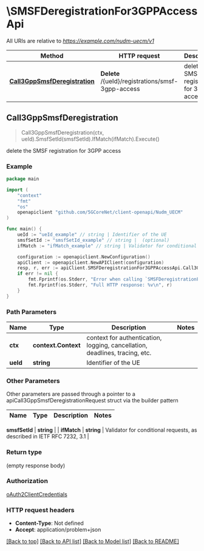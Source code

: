 # \SMSFDeregistrationFor3GPPAccessApi

All URIs are relative to *https://example.com/nudm-uecm/v1*

Method | HTTP request | Description
------------- | ------------- | -------------
[**Call3GppSmsfDeregistration**](SMSFDeregistrationFor3GPPAccessApi.md#Call3GppSmsfDeregistration) | **Delete** /{ueId}/registrations/smsf-3gpp-access | delete the SMSF registration for 3GPP access



## Call3GppSmsfDeregistration

> Call3GppSmsfDeregistration(ctx, ueId).SmsfSetId(smsfSetId).IfMatch(ifMatch).Execute()

delete the SMSF registration for 3GPP access

### Example

```go
package main

import (
    "context"
    "fmt"
    "os"
    openapiclient "github.com/5GCoreNet/client-openapi/Nudm_UECM"
)

func main() {
    ueId := "ueId_example" // string | Identifier of the UE
    smsfSetId := "smsfSetId_example" // string |  (optional)
    ifMatch := "ifMatch_example" // string | Validator for conditional requests, as described in IETF RFC 7232, 3.1 (optional)

    configuration := openapiclient.NewConfiguration()
    apiClient := openapiclient.NewAPIClient(configuration)
    resp, r, err := apiClient.SMSFDeregistrationFor3GPPAccessApi.Call3GppSmsfDeregistration(context.Background(), ueId).SmsfSetId(smsfSetId).IfMatch(ifMatch).Execute()
    if err != nil {
        fmt.Fprintf(os.Stderr, "Error when calling `SMSFDeregistrationFor3GPPAccessApi.Call3GppSmsfDeregistration``: %v\n", err)
        fmt.Fprintf(os.Stderr, "Full HTTP response: %v\n", r)
    }
}
```

### Path Parameters


Name | Type | Description  | Notes
------------- | ------------- | ------------- | -------------
**ctx** | **context.Context** | context for authentication, logging, cancellation, deadlines, tracing, etc.
**ueId** | **string** | Identifier of the UE | 

### Other Parameters

Other parameters are passed through a pointer to a apiCall3GppSmsfDeregistrationRequest struct via the builder pattern


Name | Type | Description  | Notes
------------- | ------------- | ------------- | -------------

 **smsfSetId** | **string** |  | 
 **ifMatch** | **string** | Validator for conditional requests, as described in IETF RFC 7232, 3.1 | 

### Return type

 (empty response body)

### Authorization

[oAuth2ClientCredentials](../README.md#oAuth2ClientCredentials)

### HTTP request headers

- **Content-Type**: Not defined
- **Accept**: application/problem+json

[[Back to top]](#) [[Back to API list]](../README.md#documentation-for-api-endpoints)
[[Back to Model list]](../README.md#documentation-for-models)
[[Back to README]](../README.md)

